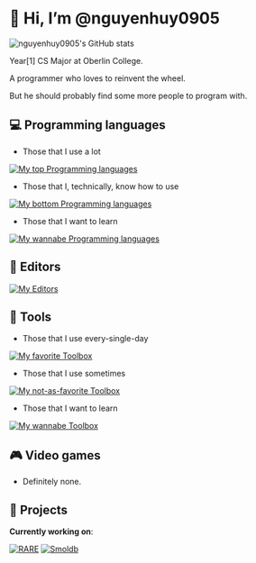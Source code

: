 # 👋 Hi, I’m @nguyenhuy0905

![nguyenhuy0905's GitHub stats](https://github-readme-stats.vercel.app/api?username=nguyenhuy0905&theme=transparent&show_icons=true&include_all_commits=true&hide_rank=false&disable_animations=true)

Year\[1\] CS Major at Oberlin College.

A programmer who loves to reinvent the wheel.

But he should probably find some more people to program with.

## :computer: Programming languages

- Those that I use a lot

[![My top Programming languages](https://skillicons.dev/icons?i=c,cpp,cmake,bash,md)](https://skillicons.dev)

- Those that I, technically, know how to use

[![My bottom Programming languages](https://skillicons.dev/icons?i=cs,java,rust,lua)](https://skillicons.dev)

- Those that I want to learn

[![My wannabe Programming languages](https://skillicons.dev/icons?i=haskell,go)](https://skillicons.dev)

## :pencil: Editors

[![My Editors](https://skillicons.dev/icons?i=neovim,vscode,vim)](https://skillicons.dev)

## :wrench: Tools

- Those that I use every-single-day

[![My favorite Toolbox](https://skillicons.dev/icons?i=git,github,neovim,vim,cmake)](https://skillicons.dev)

- Those that I use sometimes

[![My not-as-favorite Toolbox](https://skillicons.dev/icons?i=docker,vscode,sqlite,gtk,dotnet)](https://skillicons.dev)

- Those that I want to learn

[![My wannabe Toolbox](https://skillicons.dev/icons?i=wasm)](https://skillicons.dev)

## :video_game: Video games

- Definitely none.

## :hammer: Projects

**Currently working on**:

[![RARE](https://github-readme-stats.vercel.app/api/pin/?username=nguyenhuy0905&repo=rare)](https://github.com/nguyenhuy0905)
[![Smoldb](https://github-readme-stats.vercel.app/api/pin/?username=huynguyen-and-friend-projects&repo=smoldb)](https://github.com/huynguyen-and-friend-projects/smoldb)
